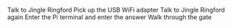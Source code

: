 Talk to Jingle Ringford
Pick up the USB WiFi adapter
Talk to Jingle Ringford again
Enter the Pi terminal and enter the answer
Walk through the gate
